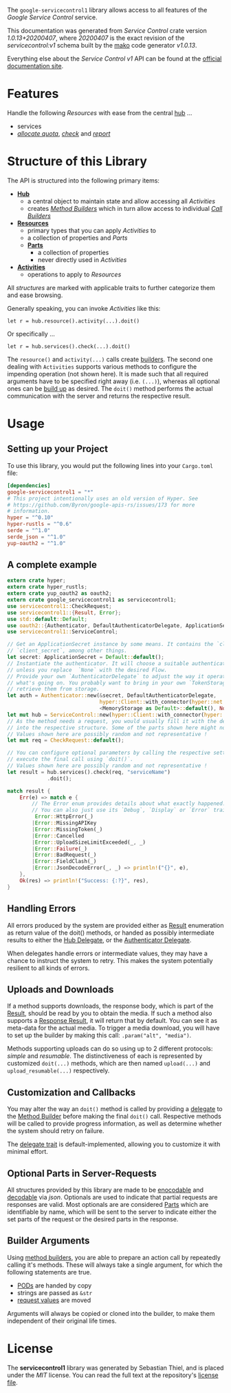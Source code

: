 <!---
DO NOT EDIT !
This file was generated automatically from 'src/mako/api/README.md.mako'
DO NOT EDIT !
-->
The `google-servicecontrol1` library allows access to all features of the *Google Service Control* service.

This documentation was generated from *Service Control* crate version *1.0.13+20200407*, where *20200407* is the exact revision of the *servicecontrol:v1* schema built by the [mako](http://www.makotemplates.org/) code generator *v1.0.13*.

Everything else about the *Service Control* *v1* API can be found at the
[official documentation site](https://cloud.google.com/service-control/).
# Features

Handle the following *Resources* with ease from the central [hub](https://docs.rs/google-servicecontrol1/1.0.13+20200407/google_servicecontrol1/struct.ServiceControl.html) ... 

* services
 * [*allocate quota*](https://docs.rs/google-servicecontrol1/1.0.13+20200407/google_servicecontrol1/struct.ServiceAllocateQuotaCall.html), [*check*](https://docs.rs/google-servicecontrol1/1.0.13+20200407/google_servicecontrol1/struct.ServiceCheckCall.html) and [*report*](https://docs.rs/google-servicecontrol1/1.0.13+20200407/google_servicecontrol1/struct.ServiceReportCall.html)




# Structure of this Library

The API is structured into the following primary items:

* **[Hub](https://docs.rs/google-servicecontrol1/1.0.13+20200407/google_servicecontrol1/struct.ServiceControl.html)**
    * a central object to maintain state and allow accessing all *Activities*
    * creates [*Method Builders*](https://docs.rs/google-servicecontrol1/1.0.13+20200407/google_servicecontrol1/trait.MethodsBuilder.html) which in turn
      allow access to individual [*Call Builders*](https://docs.rs/google-servicecontrol1/1.0.13+20200407/google_servicecontrol1/trait.CallBuilder.html)
* **[Resources](https://docs.rs/google-servicecontrol1/1.0.13+20200407/google_servicecontrol1/trait.Resource.html)**
    * primary types that you can apply *Activities* to
    * a collection of properties and *Parts*
    * **[Parts](https://docs.rs/google-servicecontrol1/1.0.13+20200407/google_servicecontrol1/trait.Part.html)**
        * a collection of properties
        * never directly used in *Activities*
* **[Activities](https://docs.rs/google-servicecontrol1/1.0.13+20200407/google_servicecontrol1/trait.CallBuilder.html)**
    * operations to apply to *Resources*

All *structures* are marked with applicable traits to further categorize them and ease browsing.

Generally speaking, you can invoke *Activities* like this:

```Rust,ignore
let r = hub.resource().activity(...).doit()
```

Or specifically ...

```ignore
let r = hub.services().check(...).doit()
```

The `resource()` and `activity(...)` calls create [builders][builder-pattern]. The second one dealing with `Activities` 
supports various methods to configure the impending operation (not shown here). It is made such that all required arguments have to be 
specified right away (i.e. `(...)`), whereas all optional ones can be [build up][builder-pattern] as desired.
The `doit()` method performs the actual communication with the server and returns the respective result.

# Usage

## Setting up your Project

To use this library, you would put the following lines into your `Cargo.toml` file:

```toml
[dependencies]
google-servicecontrol1 = "*"
# This project intentionally uses an old version of Hyper. See
# https://github.com/Byron/google-apis-rs/issues/173 for more
# information.
hyper = "^0.10"
hyper-rustls = "^0.6"
serde = "^1.0"
serde_json = "^1.0"
yup-oauth2 = "^1.0"
```

## A complete example

```Rust
extern crate hyper;
extern crate hyper_rustls;
extern crate yup_oauth2 as oauth2;
extern crate google_servicecontrol1 as servicecontrol1;
use servicecontrol1::CheckRequest;
use servicecontrol1::{Result, Error};
use std::default::Default;
use oauth2::{Authenticator, DefaultAuthenticatorDelegate, ApplicationSecret, MemoryStorage};
use servicecontrol1::ServiceControl;

// Get an ApplicationSecret instance by some means. It contains the `client_id` and 
// `client_secret`, among other things.
let secret: ApplicationSecret = Default::default();
// Instantiate the authenticator. It will choose a suitable authentication flow for you, 
// unless you replace  `None` with the desired Flow.
// Provide your own `AuthenticatorDelegate` to adjust the way it operates and get feedback about 
// what's going on. You probably want to bring in your own `TokenStorage` to persist tokens and
// retrieve them from storage.
let auth = Authenticator::new(&secret, DefaultAuthenticatorDelegate,
                              hyper::Client::with_connector(hyper::net::HttpsConnector::new(hyper_rustls::TlsClient::new())),
                              <MemoryStorage as Default>::default(), None);
let mut hub = ServiceControl::new(hyper::Client::with_connector(hyper::net::HttpsConnector::new(hyper_rustls::TlsClient::new())), auth);
// As the method needs a request, you would usually fill it with the desired information
// into the respective structure. Some of the parts shown here might not be applicable !
// Values shown here are possibly random and not representative !
let mut req = CheckRequest::default();

// You can configure optional parameters by calling the respective setters at will, and
// execute the final call using `doit()`.
// Values shown here are possibly random and not representative !
let result = hub.services().check(req, "serviceName")
             .doit();

match result {
    Err(e) => match e {
        // The Error enum provides details about what exactly happened.
        // You can also just use its `Debug`, `Display` or `Error` traits
         Error::HttpError(_)
        |Error::MissingAPIKey
        |Error::MissingToken(_)
        |Error::Cancelled
        |Error::UploadSizeLimitExceeded(_, _)
        |Error::Failure(_)
        |Error::BadRequest(_)
        |Error::FieldClash(_)
        |Error::JsonDecodeError(_, _) => println!("{}", e),
    },
    Ok(res) => println!("Success: {:?}", res),
}

```
## Handling Errors

All errors produced by the system are provided either as [Result](https://docs.rs/google-servicecontrol1/1.0.13+20200407/google_servicecontrol1/enum.Result.html) enumeration as return value of 
the doit() methods, or handed as possibly intermediate results to either the 
[Hub Delegate](https://docs.rs/google-servicecontrol1/1.0.13+20200407/google_servicecontrol1/trait.Delegate.html), or the [Authenticator Delegate](https://docs.rs/yup-oauth2/*/yup_oauth2/trait.AuthenticatorDelegate.html).

When delegates handle errors or intermediate values, they may have a chance to instruct the system to retry. This 
makes the system potentially resilient to all kinds of errors.

## Uploads and Downloads
If a method supports downloads, the response body, which is part of the [Result](https://docs.rs/google-servicecontrol1/1.0.13+20200407/google_servicecontrol1/enum.Result.html), should be
read by you to obtain the media.
If such a method also supports a [Response Result](https://docs.rs/google-servicecontrol1/1.0.13+20200407/google_servicecontrol1/trait.ResponseResult.html), it will return that by default.
You can see it as meta-data for the actual media. To trigger a media download, you will have to set up the builder by making
this call: `.param("alt", "media")`.

Methods supporting uploads can do so using up to 2 different protocols: 
*simple* and *resumable*. The distinctiveness of each is represented by customized 
`doit(...)` methods, which are then named `upload(...)` and `upload_resumable(...)` respectively.

## Customization and Callbacks

You may alter the way an `doit()` method is called by providing a [delegate](https://docs.rs/google-servicecontrol1/1.0.13+20200407/google_servicecontrol1/trait.Delegate.html) to the 
[Method Builder](https://docs.rs/google-servicecontrol1/1.0.13+20200407/google_servicecontrol1/trait.CallBuilder.html) before making the final `doit()` call. 
Respective methods will be called to provide progress information, as well as determine whether the system should 
retry on failure.

The [delegate trait](https://docs.rs/google-servicecontrol1/1.0.13+20200407/google_servicecontrol1/trait.Delegate.html) is default-implemented, allowing you to customize it with minimal effort.

## Optional Parts in Server-Requests

All structures provided by this library are made to be [enocodable](https://docs.rs/google-servicecontrol1/1.0.13+20200407/google_servicecontrol1/trait.RequestValue.html) and 
[decodable](https://docs.rs/google-servicecontrol1/1.0.13+20200407/google_servicecontrol1/trait.ResponseResult.html) via *json*. Optionals are used to indicate that partial requests are responses 
are valid.
Most optionals are are considered [Parts](https://docs.rs/google-servicecontrol1/1.0.13+20200407/google_servicecontrol1/trait.Part.html) which are identifiable by name, which will be sent to 
the server to indicate either the set parts of the request or the desired parts in the response.

## Builder Arguments

Using [method builders](https://docs.rs/google-servicecontrol1/1.0.13+20200407/google_servicecontrol1/trait.CallBuilder.html), you are able to prepare an action call by repeatedly calling it's methods.
These will always take a single argument, for which the following statements are true.

* [PODs][wiki-pod] are handed by copy
* strings are passed as `&str`
* [request values](https://docs.rs/google-servicecontrol1/1.0.13+20200407/google_servicecontrol1/trait.RequestValue.html) are moved

Arguments will always be copied or cloned into the builder, to make them independent of their original life times.

[wiki-pod]: http://en.wikipedia.org/wiki/Plain_old_data_structure
[builder-pattern]: http://en.wikipedia.org/wiki/Builder_pattern
[google-go-api]: https://github.com/google/google-api-go-client

# License
The **servicecontrol1** library was generated by Sebastian Thiel, and is placed 
under the *MIT* license.
You can read the full text at the repository's [license file][repo-license].

[repo-license]: https://github.com/Byron/google-apis-rsblob/master/LICENSE.md

